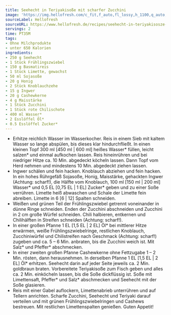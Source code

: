 ```yaml
---
title: Seehecht in Teriyakisoße mit scharfer Zucchini
image: 'https://img.hellofresh.com/c_fit,f_auto,fl_lossy,h_1100,q_auto,w_2600/hellofresh_s3/image/seehecht-in-teriyakisosze-mit-scharfer-zucchini-4115d818.jpg'
sourceLabel: Hellofresh
sourceURL: https://www.hellofresh.de/recipes/seehecht-in-teriyakisosze-mit-scharfer-zucchini-62d69f53095341a3e907ee07
servings: 2
time: PT35M
tags:
- Ohne Milchprodukte
- unter 650 Kalorien
ingredients:
- 250 g Seehecht
- 1 Stück Frühlingszwiebel
- 150 g Basmatireis
- 1 Stück Limette, gewachst
- 50 ml Sojasoße
- 20 g Honig
- 2 Stück Knoblauchzehe
- 15 g Ingwer
- 20 g Cashewkerne
- 4 g Maisstärke
- 1 Stück Zucchini
- 1 Stück rote Chilischote
- 400 ml Wasser*
- 2 Esslöffel Öl*
- 0.5 Esslöffel Zucker*
---
```


- Erhitze reichlich Wasser im Wasserkocher.  Reis in einem Sieb mit kaltem Wasser so lange abspülen, bis dieses klar hindurchfließt.  In einen kleinen Topf 300 ml [450 ml | 600 ml] heißes Wasser\* füllen, leicht salzen\* und einmal aufkochen lassen. Reis hineinrühren und bei niedriger Hitze ca. 10 Min. abgedeckt köcheln lassen. Dann Topf vom Herd nehmen und mindestens 10 Min. abgedeckt ziehen lassen.
- Ingwer schälen und fein hacken.  Knoblauch abziehen und fein hacken.  In ein hohes Rührgefäß Sojasoße, Honig, Maisstärke, gehackten Ingwer (Achtung: scharf!), die Hälfte vom Knoblauch, 100 ml [150 ml | 200 ml] Wasser\* und 0,5 EL [0,75 EL | 1 EL] Zucker\* geben und zu einer Soße verrühren.  Limette heiß abwaschen und Schale der Limette fein abreiben. Limette in 6 [6 | 12] Spalten schneiden.
- Weißen und grünen Teil der Frühlingszwiebel getrennt voneinander in dünne Ringe schneiden.  Enden der Zucchini abschneiden und Zucchini in 2 cm große Würfel schneiden.  Chili halbieren, entkernen und Chilihälften in Streifen schneiden (Achtung: scharf!).
- In einer großen Pfanne 1 EL [1,5 EL | 2 EL] Öl\* bei mittlerer Hitze erwärmen, weiße Frühlingszwiebelringe, restlichen Knoblauch, Zucchiniwürfel und Chilistreifen nach Geschmack (Achtung: scharf!) zugeben und ca. 5 – 6 Min. anbraten, bis die Zucchini weich ist. Mit Salz\* und Pfeffer\* abschmecken.
- In einer zweiten großen Pfanne Cashewkerne ohne Fettzugabe 1 – 2 Min. rösten, dann herausnehmen.  In derselben Pfanne 1 EL [1,5 EL | 2 EL] Öl\* erhitzen. Seehecht darin auf jeder Seite jeweils ca. 2 Min. goldbraun braten.  Vorbereitete Teriyakisoße zum Fisch geben und alles ca. 2 Min. einköcheln lassen, bis die Soße dickflüssig ist. Soße mit Limettensaft, Pfeffer\* und Salz\* abschmecken und Seehecht mit der Soße glasieren.
- Reis mit einer Gabel auflockern, Limettenabrieb unterrühren und auf Tellern anrichten. Scharfe Zucchini, Seehecht und Teriyaki darauf verteilen und mit grünen Frühlingszwiebelringen und Cashews bestreuen. Mit restlichen Limettenspalten genießen.  Guten Appetit!
